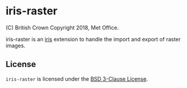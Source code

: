 # iris-raster

\(C) British Crown Copyright 2018, Met Office.

iris-raster is an [iris](https://github.com/SciTools/iris) extension to handle the import and export of raster images.

## License

``iris-raster`` is licensed under the [BSD 3-Clause License](LICENSE).
